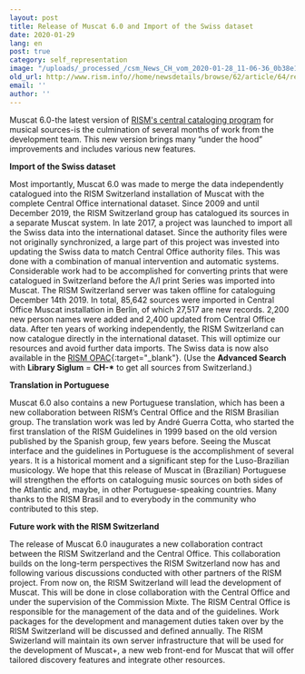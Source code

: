 ```yaml
---
layout: post
title: Release of Muscat 6.0 and Import of the Swiss dataset
date: 2020-01-29
lang: en
post: true
category: self_representation
image: "/uploads/_processed_/csm_News_CH_vom_2020-01-28_11-06-36_0b38e1efba.png"
old_url: http://www.rism.info//home/newsdetails/browse/62/article/64/release-of-muscat-60-and-import-of-the-swiss-dataset.html
email: ''
author: ''
---
```



Muscat 6.0-the latest version of [RISM's central cataloging program](/community/muscat.html "Opens internal link in new window") for musical sources-is the culmination of several months of work from the development team. This new version brings many “under the hood” improvements and includes various new features.

**Import of the Swiss dataset**

Most importantly, Muscat 6.0 was made to merge the data independently catalogued into the RISM Switzerland installation of Muscat with the complete Central Office international dataset. Since 2009 and until December 2019, the RISM Switzerland group has catalogued its sources in a separate Muscat system. In late 2017, a project was launched to import all the Swiss data into the international dataset. Since the authority files were not originally synchronized, a large part of this project was invested into updating the Swiss data to match Central Office authority files. This was done with a combination of manual intervention and automatic systems. Considerable work had to be accomplished for converting prints that were catalogued in Switzerland before the A/I print Series was imported into Muscat. The RISM Switzerland server was taken offline for cataloguing December 14th 2019. In total, 85,642 sources were imported in Central Office Muscat installation in Berlin, of which 27,517 are new records. 2,200 new person names were added and 2,400 updated from Central Office data. After ten years of working independently, the RISM Switzerland can now catalogue directly in the international dataset. This will optimize our resources and avoid further data imports. The Swiss data is now also available in the [RISM OPAC](https://opac.rism.info/metaopac/start.do?View=rism&SearchType=2&Language=en){:target="_blank"}. (Use the **Advanced Search** with **Library Siglum** = **CH-\*** to get all sources from Switzerland.)

**Translation in Portuguese**

Muscat 6.0 also contains a new Portuguese translation, which has been a new collaboration between RISM’s Central Office and the RISM Brasilian group. The translation work was led by André Guerra Cotta, who started the first translation of the RISM Guidelines in 1999 based on the old version published by the Spanish group, few years before. Seeing the Muscat interface and the guidelines in Portuguese is the accomplishment of several years. It is a historical moment and a significant step for the Luso-Brazilian musicology. We hope that this release of Muscat in (Brazilian) Portuguese will strengthen the efforts on cataloguing music sources on both sides of the Atlantic and, maybe, in other Portuguese-speaking countries. Many thanks to the RISM Brasil and to everybody in the community who contributed to this step.



**Future work with the RISM Switzerland**

The release of Muscat 6.0 inaugurates a new collaboration contract between the RISM Switzerland and the Central Office. This collaboration builds on the long-term perspectives the RISM Switzerland now has and following various discussions conducted with other partners of the RISM project. From now on, the RISM Switzerland will lead the development of Muscat. This will be done in close collaboration with the Central Office and under the supervision of the Commission Mixte. The RISM Central Office is responsible for the management of the data and of the guidelines. Work packages for the development and management duties taken over by the RISM Switzerland will be discussed and defined annually. The RISM Swizerland will maintain its own server infrastructure that will be used for the development of Muscat+, a new web front-end for Muscat that will offer tailored discovery features and integrate other resources.



<script type="text/javascript">var switchTo5x=true;</script><script type="text/javascript" src="http://w.sharethis.com/button/buttons.js"></script><script type="text/javascript">stLight.options({publisher: "9b601438-1ce1-49d8-bfd7-9cff5df54c17", doNotHash: false, doNotCopy: false, hashAddressBar: false});</script>